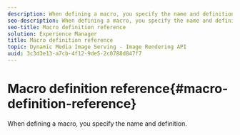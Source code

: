 ```yaml
---
description: When defining a macro, you specify the name and definition.
seo-description: When defining a macro, you specify the name and definition.
seo-title: Macro definition reference
solution: Experience Manager
title: Macro definition reference
topic: Dynamic Media Image Serving - Image Rendering API
uuid: 3c3d3e13-a7cb-4f12-9de5-2c0788d847f7
---
```


# Macro definition reference{#macro-definition-reference}

When defining a macro, you specify the name and definition.

